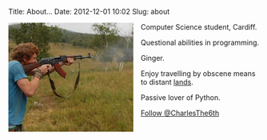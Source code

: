 Title: About...
Date: 2012-12-01 10:02
Slug: about


<img style="float:left; padding-right:15px" src="/static/images/me.jpg" />

Computer Science student, Cardiff.

Questional abilities in programming.

Ginger.

Enjoy travelling by obscene means to distant [lands](http://millsbrothers.co.uk).

Passive lover of Python.

<a href="https://twitter.com/CharlesThe6th" class="twitter-follow-button" data-show-count="false" data-size="large">Follow @CharlesThe6th</a>
<script>!function(d,s,id){var js,fjs=d.getElementsByTagName(s)[0],p=/^http:/.test(d.location)?'http':'https';if(!d.getElementById(id)){js=d.createElement(s);js.id=id;js.src=p+'://platform.twitter.com/widgets.js';fjs.parentNode.insertBefore(js,fjs);}}(document, 'script', 'twitter-wjs');</script><br/>